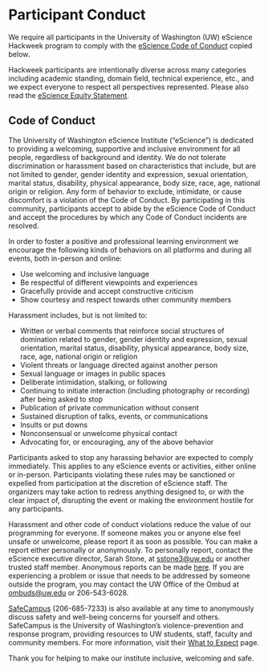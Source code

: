 # Participant Conduct

We require all participants in the University of Washington (UW) eScience Hackweek program to comply with the [eScience Code of Conduct](https://escience.washington.edu/about/code-of-conduct/) copied below.

Hackweek participants are intentionally diverse across many categories including academic standing, domain field, technical experience, etc., and we expect everyone to respect all perspectives represented. Please also read the [eScience Equity Statement](https://escience.washington.edu/about/equity-statement/).

## Code of Conduct

The University of Washington eScience Institute (“eScience”) is dedicated to providing a welcoming, supportive and inclusive environment for all people, regardless of background and identity. We do not tolerate discrimination or harassment based on characteristics that include, but are not limited to gender, gender identity and expression, sexual orientation, marital status, disability, physical appearance, body size, race, age, national origin or religion. Any form of behavior to exclude, intimidate, or cause discomfort is a violation of the Code of Conduct. By participating in this community, participants accept to abide by the eScience Code of Conduct and accept the procedures by which any Code of Conduct incidents are resolved.

In order to foster a positive and professional learning environment we encourage the following kinds of behaviors on all platforms and during all events, both in-person and online:

* Use welcoming and inclusive language
* Be respectful of different viewpoints and experiences
* Gracefully provide and accept constructive criticism
* Show courtesy and respect towards other community members

Harassment includes, but is not limited to:

* Written or verbal comments that reinforce social structures of domination related to gender, gender identity and expression, sexual orientation, marital status, disability, physical appearance, body size, race, age, national origin or religion
* Violent threats or language directed against another person
* Sexual language or images in public spaces
* Deliberate intimidation, stalking, or following
* Continuing to initiate interaction (including photography or recording) after being asked to stop
* Publication of private communication without consent
* Sustained disruption of talks, events, or communications
* Insults or put downs
* Nonconsensual or unwelcome physical contact
* Advocating for, or encouraging, any of the above behavior

Participants asked to stop any harassing behavior are expected to comply immediately. This applies to any eScience events or activities, either online or in-person. Participants violating these rules may be sanctioned or expelled from participation at the discretion of eScience staff. The organizers may take action to redress anything designed to, or with the clear impact of, disrupting the event or making the environment hostile for any participants. 

Harassment and other code of conduct violations reduce the value of our programming for everyone. If someone makes you or anyone else feel unsafe or unwelcome, please report it as soon as possible. You can make a report either personally or anonymously. To personally report, contact the eScience executive director, Sarah Stone, at sstone3@uw.edu or another trusted staff member. Anonymous reports can be made [here](https://bit.ly/uwhackweekfeedback). If you are experiencing a problem or issue that needs to be addressed by someone outside the program, you may contact the UW Office of the Ombud at ombuds@uw.edu or 206-543-6028.

[SafeCampus](https://www.washington.edu/safecampus/) (206-685-7233) is also available at any time to anonymously discuss safety and well-being concerns for yourself and others. SafeCampus is the University of Washington’s violence-prevention and response program, providing resources to UW students, staff, faculty and community members. For more information, visit their [What to Expect](https://www.washington.edu/safecampus/what-to-expect) page.

Thank you for helping to make our institute inclusive, welcoming and safe.


